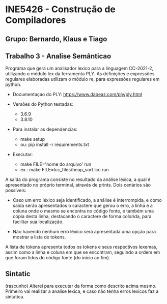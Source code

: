 

# INE5426 - Construção de Compiladores
## Grupo: Bernardo, Klaus e Tiago
## Trabalho 3 - Analise Semânticao

Programa que gera um analisador lexico para a linguagem CC-2021-2, utilizando o módulo lex da ferramenta PLY. As definições e expressões regulares elaboradas utilizam o módulo re, para expressões regulares em python.

- Documentaçao do PLY: https://www.dabeaz.com/ply/ply.html

- Versões do Python testadas:
    - 3.6.9
    - 3.8.10 

- Para instalar as dependencias:
    - make setup
    - ou: pip install -r requirements.txt

- Executar:
    - make FILE='nome do arquivo' run
    - ex.: make FILE=lcc_files/heap_sort.lcc run 

A saída do programa consiste no resultado da análise léxica, a qual é apresentado no próprio terminal, através de prints. Dois cenários são possíveis:

- Caso um erro léxico seja identificado, a análise é interrompida, e como saída serão apresentados o caractere que gerou o erro, a linha e a coluna onde o mesmo se encontra no código fonte, e também uma cópia desta linha, destacando o caractere de forma colorida, para facilitar sua localização.

- Não havendo nenhum erro léxico será apresentada uma opção para mostrar a lista de tokens.

A lista de tokens apresenta todos os tokens e seus respectivos lexemas, assim como a linha e coluna em que se encontram, seguindo a ordem em que foram lidos do código fonte (do início ao fim). 

## Sintatic

(rascunho)
Alterei para executar da forma como descrito acima mesmo. Primeiro vai realizar a analise lexica, e caso não tenha erros lexicos faz a sintatica.

